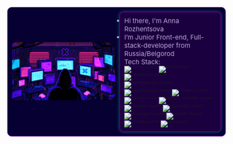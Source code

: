 <style>
   .main {
    box-sizing: border-box;
    padding: 10px;
    margin: 0px;
    display:flex;
    flex-direction:column; align-items:center; justify-content:center;
    background-color: #060033ff; border-radius: 10px;
    border: 1px solid #6b009eff;
  }
    .list-info {
    box-sizing: border-box;
    width: 60%;
    max-width: 300px;
    background-color: #280047a1;
    padding: 10px;
    margin: 0px;
    border-radius: 10px;
    border: 1px solid #6b009e;
    box-shadow: 0px 0px 5px 3px rgba(87, 198, 240, 0.2);
    list-style-image: url(./src/angle-right-svgrepo-com2.svg);
  }
    .text-color {
    font-size: 15px;
    color: #c4b1e0ef;
    animation: pulse 8s infinite;
  }

   @keyframes pulse {
    20% {
      color: #c4b1e0ef;
    }
    70%, 75% {
      color: #ae93d5ef;
    }
    75%, 90% {
      color: #c54ebaef;
    }
      90%, 95% {
      color: #ae93d5ef;
    }
    100% {
      color: #c4b1e0ef;
    }
   }
   .list-icons {
    list-style: none;
    display: flex;
    margin: 0px;
    padding: 0px;
    flex-direction: row;
    align-items: center;
    flex-wrap: wrap;
    gap: 3px;
   }
   .list-item {
    padding: 0px;
    margin: 0px;
    height: 15px;
    align-self: end;
    line-height: 0px;
    transition: transform 0.2s ease-in-out;
   }
   .list-item:hover {
    transform: scale(1.05);
   }

   @media (max-width: 768px) {
    .main {
      flex-direction: row;
    }
   }
  </style>
<main class="main">
  <section style="display:flex; flex-direction:row; align-items:center; justify-content:center; gap:10px;">
    <article>
      <img src="./src/cpgif.gif" alt="banner" width="300px" height="auto" style="border-radius:5px">
    </article>
    <ul class="list-info">
      <li style="margin: 0; padding: 0;" class="text-color">Hi there, I'm Anna Rozhentsova</li>
      <li style="margin: 0; padding: 0;" class="text-color">I’m Junior Front-end, Full-stack-developer from Russia/Belgorod</li>
      <li style="margin: 0; padding: 0;">
        <p style="padding: 0; margin:0;" class="text-color">
        Tech Stack:
        </p>
        <ul style="margin: 0; padding: 0;" class="list-icons">
          <li class="list-item">
            <img src="https://img.shields.io/badge/html-E34F26.svg?&amp;style=for-the-badge&amp;logo=html5&amp;logoColor=fff" alt="html icon"/>
          </li>
          <li class="list-item">
            <img src="https://img.shields.io/badge/css-1572B6.svg?&amp;style=for-the-badge&amp;logo=css3&amp;logoColor=fff" alt="css icon"/>
          </li>
          <li class="list-item">
            <img src="https://img.shields.io/badge/Tailwind%20CSS-%2338B2AC.svg?&amp;style=for-the-badge&amp;logo=tailwind-css&amp;logoColor=fff" alt="tailwind icon"/>
          <li class="list-item">
            <img src="https://img.shields.io/badge/javascript-F7DF1E.svg?&amp;style=for-the-badge&amp;logo=javascript&amp;logoColor=fff" alt="javascript icon"/>
          </li>
          <li class="list-item">
            <img src="https://img.shields.io/badge/typescript-007ACC.svg?&amp;style=for-the-badge&amp;logo=typescript&amp;logoColor=fff" alt="typecript icon"/>
          </li>
          <li class="list-item">
            <img src="https://img.shields.io/badge/react-61DAFB.svg?&amp;style=for-the-badge&amp;logo=react&amp;logoColor=fff" style="max-width: 100%;" alt="react icon"/>
          </li>
          <li class="list-item">
            <img src="https://img.shields.io/badge/next.js-000.svg?&amp;style=for-the-badge&amp;logo=next.js&amp;logoColor=fff" alt="next icon"/>
          </li>
          <li class="list-item">
            <img src="https://img.shields.io/badge/React_Router-CA4245?&amp;style=for-the-badge&amp;logo=react-router&amp;logoColor=fff" alt="react router icon"/>
          </li>
          <li class="list-item">
            <img src="https://img.shields.io/badge/redux-764ABC.svg?&amp;style=for-the-badge&amp;logo=redux&amp;logoColor=fff" alt="redux icon" />
          </li>
          <li class="list-item">
            <img src="https://img.shields.io/badge/docker-257bd6?style=for-the-badge&logo=docker&logoColor=white" alt="docker icon"/>
          </li>
          <li class="list-item">
            <img src="https://img.shields.io/badge/mongodb-26A944.svg?&amp;style=for-the-badge&amp;logo=mongodb&amp;logoColor=fff" alt="mongo icon"/>
          </li>
          <li class="list-item">
            <img src="https://img.shields.io/badge/node.js-90C53F.svg?&amp;style=for-the-badge&amp;logo=node.js&amp;logoColor=fff" alt="node icon"/>
          </li>
          <li class="list-item">
            <img src="https://img.shields.io/badge/npm-CB3837?&amp;style=for-the-badge&amp;logo=npm&amp;logoColor=fff" alt="node icon"/>
          </li>
          <li class="list-item">
            <img src="https://img.shields.io/badge/Git-F05032?&amp;style=for-the-badge&amp;logo=git&amp;logoColor=fff" alt="git icon"/>
          </li>
        </ul>
      </li>

  </secttion>
</main>

<!--
**im-Arn/im-Arn** is a ✨ _special_ ✨ repository because its `README.md` (this file) appears on your GitHub profile.

Here are some ideas to get you started:

- 🔭 I’m currently working on ...
- 🌱 I’m currently learning ...
- 👯 I’m looking to collaborate on ...
- 🤔 I’m looking for help with ...
- 💬 Ask me about ...
- 📫 How to reach me: ...
- 😄 Pronouns: ...
- ⚡ Fun fact: ...
-->
